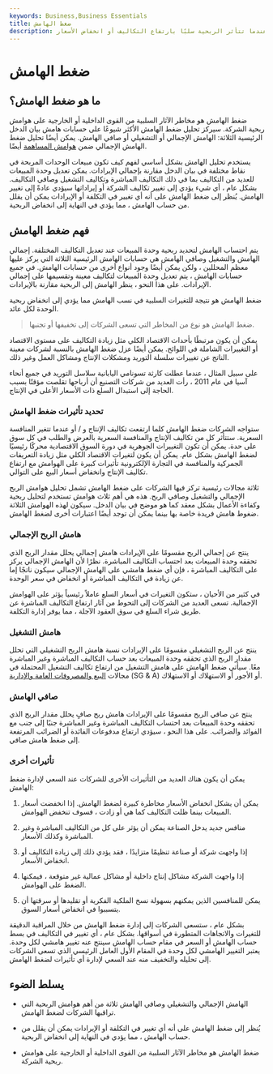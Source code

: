 ```yaml
---
keywords: Business,Business Essentials
title: ضغط الهامش
description: تتعرض الشركات لضغوط الهامش عندما تتأثر الربحية سلبًا بارتفاع التكاليف أو انخفاض الأسعار.
---
```


# ضغط الهامش
## ما هو ضغط الهامش؟

ضغط الهامش هو مخاطر الآثار السلبية من القوى الداخلية أو الخارجية على هوامش ربحية الشركة. سيركز تحليل ضغط الهامش الأكثر شيوعًا على حسابات هامش بيان الدخل الرئيسية الثلاثة: الهامش الإجمالي أو التشغيلي أو صافي الهامش. يمكن أيضًا تحليل ضغط الهامش الإجمالي ضمن [هوامش المساهمة](/contributionmargin) أيضًا.

يستخدم تحليل الهامش بشكل أساسي لفهم كيف تكون مبيعات الوحدات المربحة في نقاط مختلفة في بيان الدخل مقارنة بإجمالي الإيرادات. يمكن تعديل وحدة المبيعات للعديد من التكاليف بما في ذلك التكاليف المباشرة وتكاليف التشغيل وصافي التكاليف. بشكل عام ، أي شيء يؤدي إلى تغيير تكاليف الشركة أو إيراداتها سيؤدي عادةً إلى تغيير الهامش. يُنظر إلى ضغط الهامش على أنه أي تغيير في التكلفة أو الإيرادات يمكن أن يقلل من حساب الهامش ، مما يؤدي في النهاية إلى انخفاض الربحية.

## فهم ضغط الهامش

يتم احتساب الهامش لتحديد ربحية وحدة المبيعات عند تعديل التكاليف المختلفة. إجمالي الهامش والتشغيل وصافي الهامش هي حسابات الهامش الرئيسية الثلاثة التي يركز عليها معظم المحللين ، ولكن يمكن أيضًا وجود أنواع أخرى من حسابات الهامش. في جميع حسابات الهامش ، يتم تعديل وحدة المبيعات لتكاليف معينة وتقسيمها على إجمالي الإيرادات. على هذا النحو ، ينظر الهامش إلى الربحية مقارنة بالإيرادات.

ضغط الهامش هو نتيجة للتغيرات السلبية في نسب الهامش مما يؤدي إلى انخفاض ربحية الوحدة لكل عائد.

> ضغط الهامش هو نوع من المخاطر التي تسعى الشركات إلى تخفيفها أو تجنبها.

>

يمكن أن يكون مرتبطًا بأحداث الاقتصاد الكلي مثل زيادة التكاليف على مستوى الاقتصاد أو التغييرات الشاملة في اللوائح. يمكن أيضًا عزل ضغط الهامش بالنسبة لشركات معينة الناتج عن تغييرات سلسلة التوريد ومشكلات الإنتاج ومشاكل العمل وغير ذلك.

على سبيل المثال ، عندما عطلت كارثة تسونامي اليابانية سلاسل التوريد في جميع أنحاء آسيا في عام 2011 ، رأت العديد من شركات التصنيع أن أرباحها تقلصت مؤقتًا بسبب الحاجة إلى استبدال السلع ذات الأسعار الأعلى في الإنتاج.

### تحديد تأثيرات ضغط الهامش

ستواجه الشركات ضغط الهامش كلما ارتفعت تكاليف الإنتاج و / أو عندما تتغير المنافسة السعرية. ستتأثر كل من تكاليف الإنتاج والمنافسة السعرية بالعرض والطلب في كل سوق على حدة. يمكن أن تكون التغييرات الجوهرية في دورة السوق الاقتصادية محركًا رئيسيًا لضغط الهامش بشكل عام. يمكن أن يكون لتغيرات الاقتصاد الكلي مثل زيادة التعريفات الجمركية والمنافسة في التجارة الإلكترونية تأثيرات كبيرة على الهوامش مع ارتفاع تكاليف الإنتاج وانخفاض أسعار البيع على التوالي.

ثلاثة مجالات رئيسية تركز فيها الشركات على ضغط الهامش تشمل تحليل هوامش الربح الإجمالي والتشغيل وصافي الربح. هذه هي أهم ثلاث هوامش تستخدم لتحليل ربحية وكفاءة الأعمال بشكل معقد كما هو موضح في بيان الدخل. سيكون لهذه الهوامش الثلاثة ضغوط هامش فريدة خاصة بها بينما يمكن أن توجد أيضًا اعتبارات أخرى لضغط الهامش.

### هامش الربح الإجمالي

ينتج عن إجمالي الربح مقسومًا على الإيرادات هامش إجمالي يحلل مقدار الربح الذي تحققه وحدة المبيعات بعد احتساب التكاليف المباشرة. نظرًا لأن الهامش الإجمالي يركز على التكاليف المباشرة ، فإن أي ضغط هامشي على الهامش الإجمالي سيكون ناتجًا إما عن زيادة في التكاليف المباشرة أو انخفاض في سعر الوحدة.

في كثير من الأحيان ، ستكون التغيرات في أسعار السلع عاملاً رئيسياً يؤثر على الهوامش الإجمالية. تسعى العديد من الشركات إلى التحوط من آثار ارتفاع التكاليف المباشرة عن طريق شراء السلع في سوق العقود الآجلة ، مما يوفر إدارة التكلفة.

### هامش التشغيل

ينتج عن الربح التشغيلي مقسومًا على الإيرادات نسبة هامش الربح التشغيلي التي تحلل مقدار الربح الذي تحققه وحدة المبيعات بعد حساب التكاليف المباشرة وغير المباشرة معًا. سيأتي ضغط الهامش على هامش التشغيل من ارتفاع تكاليف التشغيل المحتملة في مجالات [البيع والمصروفات العامة والإدارية](/sga) (SG & A) أو الأجور أو الاستهلاك أو الاستهلاك.

### صافي الهامش

ينتج عن صافي الربح مقسومًا على الإيرادات هامش ربح صافٍ يحلل مقدار الربح الذي تحققه وحدة المبيعات بعد احتساب التكاليف المباشرة وغير المباشرة جنبًا إلى جنب مع الفوائد والضرائب. على هذا النحو ، سيؤدي ارتفاع مدفوعات الفائدة أو الضرائب المرتفعة إلى ضغط هامش صافي.

### تأثيرات أخرى

يمكن أن يكون هناك العديد من التأثيرات الأخرى للشركات عند السعي لإدارة ضغط الهامش:

1. يمكن أن يشكل انخفاض الأسعار مخاطرة كبيرة لضغط الهامش. إذا انخفضت أسعار المبيعات بينما ظلت التكاليف كما هي أو زادت ، فسوف تنخفض الهوامش.

1. منافس جديد يدخل الصناعة يمكن أن يؤثر على كل من التكاليف المباشرة وغير المباشرة وكذلك الأسعار.

1. إذا واجهت شركة أو صناعة تنظيمًا متزايدًا ، فقد يؤدي ذلك إلى زيادة التكاليف أو انخفاض الأسعار.

1. إذا واجهت الشركة مشاكل إنتاج داخلية أو مشاكل عمالية غير متوقعة ، فيمكنها الضغط على الهوامش.

1. يمكن للمنافسين الذين يمكنهم بسهولة نسخ الملكية الفكرية أو تقليدها أو سرقتها أن يتسببوا في انخفاض أسعار السوق.

بشكل عام ، ستسعى الشركات إلى إدارة ضغط الهامش من خلال المراقبة الدقيقة للتغيرات والاتجاهات المتطورة في أسواقها. بشكل عام ، أي تغيير في التكاليف في بسط حساب الهامش أو السعر في مقام حساب الهامش سينتج عنه تغيير هامشي لكل وحدة. يعتبر التغيير الهامشي لكل وحدة في المقام الأول العامل الرئيسي الذي تسعى الشركات إلى تحليله والتخفيف منه عند السعي لإدارة أي تأثيرات لضغط الهامش.

## يسلط الضوء

- الهامش الإجمالي والتشغيلي وصافي الهامش ثلاثة من أهم هوامش الربحية التي تراقبها الشركات لضغط الهامش.

- يُنظر إلى ضغط الهامش على أنه أي تغيير في التكلفة أو الإيرادات يمكن أن يقلل من حساب الهامش ، مما يؤدي في النهاية إلى انخفاض الربحية.

- ضغط الهامش هو مخاطر الآثار السلبية من القوى الداخلية أو الخارجية على هوامش ربحية الشركة.

